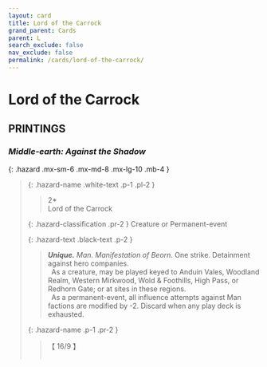 ```yaml
---
layout: card
title: Lord of the Carrock
grand_parent: Cards
parent: L
search_exclude: false
nav_exclude: false
permalink: /cards/lord-of-the-carrock/
---
```


# Lord of the Carrock


## PRINTINGS


### _Middle-earth: Against the Shadow_

{: .hazard .mx-sm-6 .mx-md-8 .mx-lg-10 .mb-4 }
> {: .hazard-name .white-text .p-1 .pl-2 }
> > <div class="hazard-mp">2*</div>
> > <div class="card-name">Lord of the Carrock</div>
>
> {: .hazard-classification .pr-2 }
> Creature or Permanent-event
>
> {: .hazard-text .black-text .p-2 }
> > _**Unique.**_ _Man._ _Manifestation of Beorn._ One strike. Detainment against hero companies. <br>&ensp;As a creature, may be played keyed to Anduin Vales, Woodland Realm, Western Mirkwood, Wold & Foothills, High Pass, or Redhorn Gate; or at sites in these regions. <br>&ensp;As a permanent-event, all influence attempts against Man factions are modified by -2. Discard when any play deck is exhausted. 
>
> {: .hazard-name .p-1 .pr-2 }
> > <div class="card-shield">【 16/9 】</div>
> > <div class="card-corruption">&nbsp;</div>
